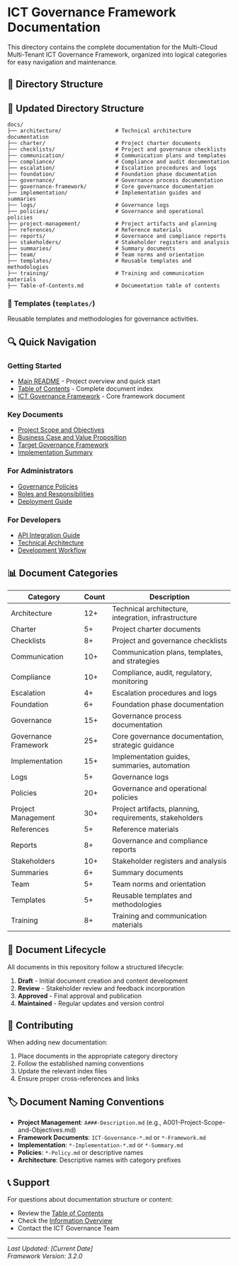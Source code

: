 # ICT Governance Framework Documentation

This directory contains the complete documentation for the Multi-Cloud Multi-Tenant ICT Governance Framework, organized into logical categories for easy navigation and maintenance.

## 📁 Directory Structure


## 📁 Updated Directory Structure

```
docs/
├── architecture/                 # Technical architecture documentation
├── charter/                      # Project charter documents
├── checklists/                   # Project and governance checklists
├── communication/                # Communication plans and templates
├── compliance/                   # Compliance and audit documentation
├── escalation/                   # Escalation procedures and logs
├── foundation/                   # Foundation phase documentation
├── governance/                   # Governance process documentation
├── governance-framework/         # Core governance documentation
├── implementation/               # Implementation guides and summaries
├── logs/                         # Governance logs
├── policies/                     # Governance and operational policies
├── project-management/           # Project artifacts and planning
├── references/                   # Reference materials
├── reports/                      # Governance and compliance reports
├── stakeholders/                 # Stakeholder registers and analysis
├── summaries/                    # Summary documents
├── team/                         # Team norms and orientation
├── templates/                    # Reusable templates and methodologies
├── training/                     # Training and communication materials
├── Table-of-Contents.md          # Documentation table of contents
```

### 📄 Templates (`templates/`)
Reusable templates and methodologies for governance activities.

## 🔍 Quick Navigation

### Getting Started
- [Main README](../README.md) - Project overview and quick start
- [Table of Contents](../Table-of-Contents.md) - Complete document index
- [ICT Governance Framework](governance-framework/core-framework/ICT-Governance-Framework.md) - Core framework document

### Key Documents
- [Project Scope and Objectives](project-management/A001-Project-Scope-and-Objectives.md)
- [Business Case and Value Proposition](project-management/A002-Business-Case-Value-Proposition.md)
- [Target Governance Framework](governance-framework/target-framework/Target-Governance-Framework.md)
- [Implementation Summary](implementation/summaries/IMPLEMENTATION-SUMMARY.md)

### For Administrators
- [Governance Policies](policies/governance/ICT-Governance-Policies.md)
- [Roles and Responsibilities](policies/governance/ICT-Governance-Roles-Responsibilities.md)
- [Deployment Guide](implementation/deployment/Phased-Implementation-Execution-Plan.md)

### For Developers
- [API Integration Guide](../implementation-guides/api-integration-guide.md)
- [Technical Architecture](../technical-design/technical-stack-overview.md)
- [Development Workflow](../implementation-guides/development-workflow-guide.md)

## 📊 Document Categories

| Category              | Count | Description |
|-----------------------|-------|------------------------------------------------------------|
| Architecture          | 12+   | Technical architecture, integration, infrastructure         |
| Charter               | 5+    | Project charter documents                                   |
| Checklists            | 8+    | Project and governance checklists                           |
| Communication         | 10+   | Communication plans, templates, and strategies              |
| Compliance            | 10+   | Compliance, audit, regulatory, monitoring                   |
| Escalation            | 4+    | Escalation procedures and logs                              |
| Foundation            | 6+    | Foundation phase documentation                              |
| Governance            | 15+   | Governance process documentation                            |
| Governance Framework  | 25+   | Core governance documentation, strategic guidance           |
| Implementation        | 15+   | Implementation guides, summaries, automation                |
| Logs                  | 5+    | Governance logs                                             |
| Policies              | 20+   | Governance and operational policies                         |
| Project Management    | 30+   | Project artifacts, planning, requirements, stakeholders     |
| References            | 5+    | Reference materials                                         |
| Reports               | 8+    | Governance and compliance reports                           |
| Stakeholders          | 10+   | Stakeholder registers and analysis                          |
| Summaries             | 6+    | Summary documents                                           |
| Team                  | 5+    | Team norms and orientation                                  |
| Templates             | 5+    | Reusable templates and methodologies                        |
| Training              | 8+    | Training and communication materials                        |

## 🔄 Document Lifecycle

All documents in this repository follow a structured lifecycle:

1. **Draft** - Initial document creation and content development
2. **Review** - Stakeholder review and feedback incorporation
3. **Approved** - Final approval and publication
4. **Maintained** - Regular updates and version control

## 📝 Contributing

When adding new documentation:

1. Place documents in the appropriate category directory
2. Follow the established naming conventions
3. Update the relevant index files
4. Ensure proper cross-references and links

## 🏷️ Document Naming Conventions

- **Project Management**: `A###-Description.md` (e.g., A001-Project-Scope-and-Objectives.md)
- **Framework Documents**: `ICT-Governance-*.md` or `*-Framework.md`
- **Implementation**: `*-Implementation-*.md` or `*-Summary.md`
- **Policies**: `*-Policy.md` or descriptive names
- **Architecture**: Descriptive names with category prefixes

## 📞 Support

For questions about documentation structure or content:
- Review the [Table of Contents](../Table-of-Contents.md)
- Check the [Information Overview](../InformationOverview.md)
- Contact the ICT Governance Team

---

*Last Updated: [Current Date]*  
*Framework Version: 3.2.0*